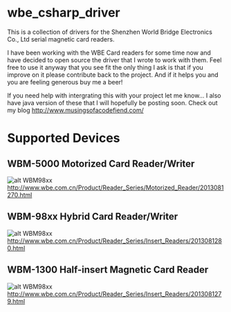 # wbe_csharp_driver
This is a collection of drivers for the Shenzhen World Bridge Electronics Co., Ltd serial magnetic card readers. 

I have been working with the WBE Card readers for some time now and have decided to open source the driver that I wrote to work with them. Feel free to use it anyway that you see fit the only thing I ask is that if you improve on it please contribute back to the project. And if it helps you and you are feeling generous buy me a beer!

If you need help with intergrating this with your project let me know... I also have java version of these that I will hopefully be posting soon. Check out my blog http://www.musingsofacodefiend.com/

# Supported Devices

## WBM-5000 Motorized Card Reader/Writer
![alt WBM98xx](https://raw.githubusercontent.com/phpn00b/wbe_csharp_driver/master/device_images/WBM5000.jpg)
http://www.wbe.com.cn/Product/Reader_Series/Motorized_Reader/2013081270.html

## WBM-98xx  Hybrid Card Reader/Writer
![alt WBM98xx](https://raw.githubusercontent.com/phpn00b/wbe_csharp_driver/master/device_images/WBM98xx.jpg)
http://www.wbe.com.cn/Product/Reader_Series/Insert_Readers/2013081280.html

## WBM-1300 Half-insert Magnetic Card Reader
![alt WBM98xx](https://raw.githubusercontent.com/phpn00b/wbe_csharp_driver/master/device_images/WBM1300.jpg)
http://www.wbe.com.cn/Product/Reader_Series/Insert_Readers/2013081279.html
